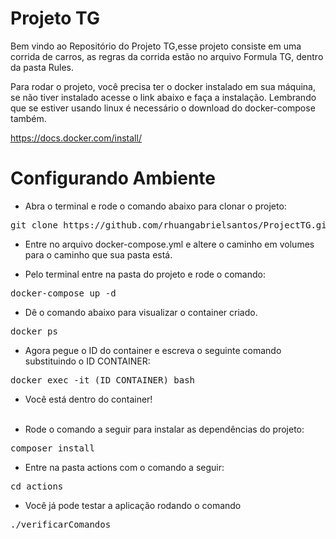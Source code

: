 # Projeto TG

Bem vindo ao Repositório do Projeto TG,esse projeto consiste em uma corrida de carros, as regras da corrida estão no arquivo Formula TG, dentro da pasta Rules.

Para rodar o projeto, você precisa ter o docker instalado em sua máquina, se não tiver instalado acesse o link abaixo e faça a instalação. Lembrando que se estiver usando linux é necessário o download do docker-compose também. <br>

<a>https://docs.docker.com/install/</a>

# Configurando Ambiente

- Abra o terminal e rode o comando abaixo para clonar o projeto:

<pre>git clone https://github.com/rhuangabrielsantos/ProjectTG.git</pre>

- Entre no arquivo docker-compose.yml e altere o caminho em volumes para o caminho que sua pasta está. <br>

- Pelo terminal entre na pasta do projeto e rode o comando:

<pre>docker-compose up -d</pre>

- Dê o comando abaixo para visualizar o container criado.

<pre>docker ps</pre>

- Agora pegue o ID do container e escreva o seguinte comando substituindo o ID CONTAINER: 

<pre>docker exec -it (ID CONTAINER) bash</pre>

- Você está dentro do container! <br><br>

- Rode o comando a seguir para instalar as dependências do projeto:

<pre>composer install</pre>

- Entre na pasta actions com o comando a seguir:

<pre>cd actions</pre>

- Você já pode testar a aplicação rodando o comando

<pre>./verificarComandos</pre>
